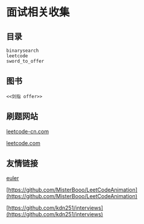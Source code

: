 # 面试相关收集

## 目录

```
binarysearch
leetcode
sword_to_offer
```

## 图书

```
<<剑指 offer>>
```

## 刷题网站

[leetcode-cn.com](https://leetcode-cn.com/)

[leetcode.com](https://leetcode.com/)

## 友情链接

[euler](https://projecteuler.net/)

[https://github.com/MisterBooo/LeetCodeAnimation](https://github.com/MisterBooo/LeetCodeAnimation)

[https://github.com/kdn251/interviews](https://github.com/kdn251/interviews)


